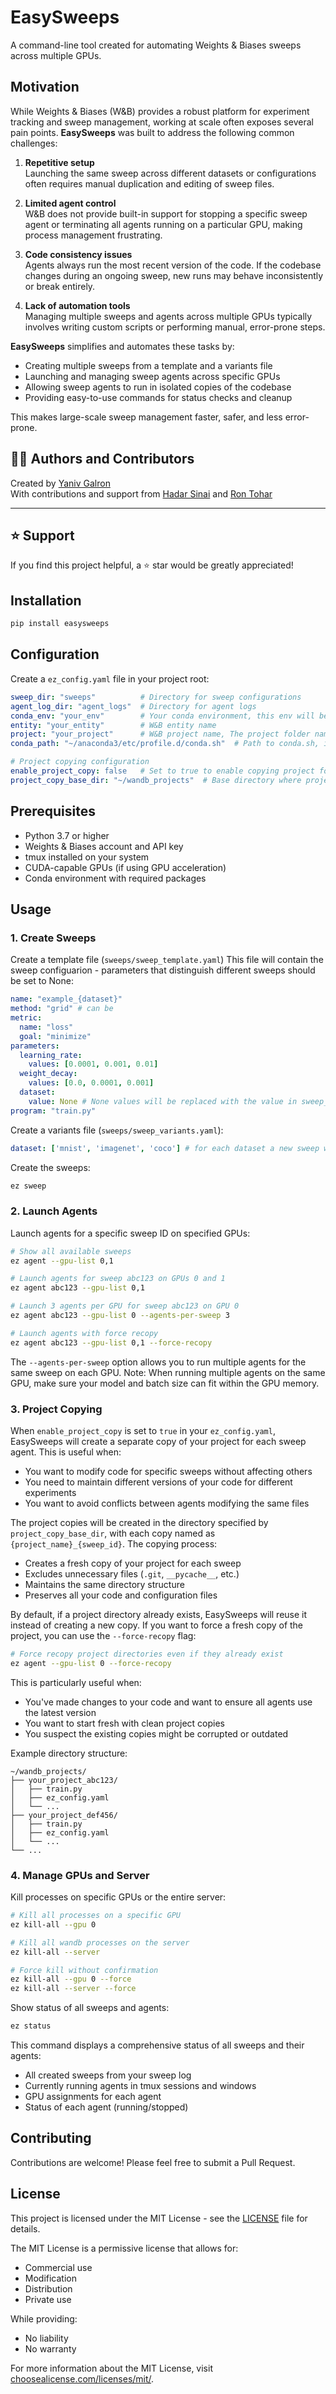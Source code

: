 # EasySweeps

A command-line tool created for automating Weights & Biases sweeps across multiple GPUs. 

## Motivation

While Weights & Biases (W&B) provides a robust platform for experiment tracking and sweep management, working at scale often exposes several pain points. **EasySweeps** was built to address the following common challenges:

1. **Repetitive setup**  
   Launching the same sweep across different datasets or configurations often requires manual duplication and editing of sweep files.

2. **Limited agent control**  
   W&B does not provide built-in support for stopping a specific sweep agent or terminating all agents running on a particular GPU, making process management frustrating.

3. **Code consistency issues**  
   Agents always run the most recent version of the code. If the codebase changes during an ongoing sweep, new runs may behave inconsistently or break entirely.

4. **Lack of automation tools**  
   Managing multiple sweeps and agents across multiple GPUs typically involves writing custom scripts or performing manual, error-prone steps.

**EasySweeps** simplifies and automates these tasks by:
- Creating multiple sweeps from a template and a variants file
- Launching and managing sweep agents across specific GPUs
- Allowing sweep agents to run in isolated copies of the codebase
- Providing easy-to-use commands for status checks and cleanup

This makes large-scale sweep management faster, safer, and less error-prone.

## 👨‍💻 Authors and Contributors

Created by [Yaniv Galron](https://github.com/YanivDorGalron)  
With contributions and support from [Hadar Sinai](https://github.com/hadarsi320) and [Ron Tohar](https://github.com/rontohar1)

---

## ⭐ Support

If you find this project helpful, a ⭐ star would be greatly appreciated!

## Installation

```bash
pip install easysweeps
```

## Configuration

Create a `ez_config.yaml` file in your project root:

```yaml
sweep_dir: "sweeps"          # Directory for sweep configurations
agent_log_dir: "agent_logs"  # Directory for agent logs
conda_env: "your_env"        # Your conda environment, this env will be used when running agents
entity: "your_entity"        # W&B entity name
project: "your_project"      # W&B project name, The project folder name
conda_path: "~/anaconda3/etc/profile.d/conda.sh"  # Path to conda.sh, in some machines you can run locate conda

# Project copying configuration
enable_project_copy: false   # Set to true to enable copying project for each agent
project_copy_base_dir: "~/wandb_projects"  # Base directory where project copies will be created
```

## Prerequisites

- Python 3.7 or higher
- Weights & Biases account and API key
- tmux installed on your system
- CUDA-capable GPUs (if using GPU acceleration)
- Conda environment with required packages

## Usage

### 1. Create Sweeps

Create a template file (`sweeps/sweep_template.yaml`)
This file will contain the sweep configuarion - parameters that distinguish different sweeps should be set to None:
```yaml
name: "example_{dataset}"
method: "grid" # can be 
metric:
  name: "loss"
  goal: "minimize"
parameters:
  learning_rate:
    values: [0.0001, 0.001, 0.01]
  weight_decay:
    values: [0.0, 0.0001, 0.001]
  dataset:
    value: None # None values will be replaced with the value in sweep_varaints.yaml
program: "train.py" 
```

Create a variants file (`sweeps/sweep_variants.yaml`):
```yaml
dataset: ['mnist', 'imagenet', 'coco'] # for each dataset a new sweep will be created
```

Create the sweeps:
```bash
ez sweep
```

### 2. Launch Agents

Launch agents for a specific sweep ID on specified GPUs:
```bash
# Show all available sweeps
ez agent --gpu-list 0,1

# Launch agents for sweep abc123 on GPUs 0 and 1
ez agent abc123 --gpu-list 0,1

# Launch 3 agents per GPU for sweep abc123 on GPU 0
ez agent abc123 --gpu-list 0 --agents-per-sweep 3

# Launch agents with force recopy
ez agent abc123 --gpu-list 0,1 --force-recopy
```

The `--agents-per-sweep` option allows you to run multiple agents for the same sweep on each GPU.
Note: When running multiple agents on the same GPU, make sure your model and batch size can fit within the GPU memory.

### 3. Project Copying

When `enable_project_copy` is set to `true` in your `ez_config.yaml`, EasySweeps will create a separate copy of your project for each sweep agent. This is useful when:

- You want to modify code for specific sweeps without affecting others
- You need to maintain different versions of your code for different experiments
- You want to avoid conflicts between agents modifying the same files

The project copies will be created in the directory specified by `project_copy_base_dir`, with each copy named as `{project_name}_{sweep_id}`. The copying process:

- Creates a fresh copy of your project for each sweep
- Excludes unnecessary files (`.git`, `__pycache__`, etc.)
- Maintains the same directory structure
- Preserves all your code and configuration files

By default, if a project directory already exists, EasySweeps will reuse it instead of creating a new copy. If you want to force a fresh copy of the project, you can use the `--force-recopy` flag:

```bash
# Force recopy project directories even if they already exist
ez agent --gpu-list 0 --force-recopy
```

This is particularly useful when:
- You've made changes to your code and want to ensure all agents use the latest version
- You want to start fresh with clean project copies
- You suspect the existing copies might be corrupted or outdated

Example directory structure:
```
~/wandb_projects/
├── your_project_abc123/
│   ├── train.py
│   ├── ez_config.yaml
│   └── ...
├── your_project_def456/
│   ├── train.py
│   ├── ez_config.yaml
│   └── ...
└── ...
```

### 4. Manage GPUs and Server

Kill processes on specific GPUs or the entire server:
```bash
# Kill all processes on a specific GPU
ez kill-all --gpu 0

# Kill all wandb processes on the server
ez kill-all --server

# Force kill without confirmation
ez kill-all --gpu 0 --force
ez kill-all --server --force
```

Show status of all sweeps and agents:
```bash
ez status
```

This command displays a comprehensive status of all sweeps and their agents:
- All created sweeps from your sweep log
- Currently running agents in tmux sessions and windows
- GPU assignments for each agent
- Status of each agent (running/stopped)

## Contributing

Contributions are welcome! Please feel free to submit a Pull Request.

## License

This project is licensed under the MIT License - see the [LICENSE](LICENSE) file for details.

The MIT License is a permissive license that allows for:
- Commercial use
- Modification
- Distribution
- Private use

While providing:
- No liability
- No warranty

For more information about the MIT License, visit [choosealicense.com/licenses/mit/](https://choosealicense.com/licenses/mit/). 
